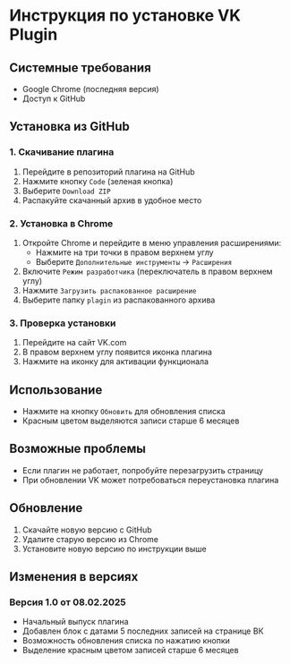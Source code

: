 # Инструкция по установке VK Plugin

## Системные требования
- Google Chrome (последняя версия)
- Доступ к GitHub

## Установка из GitHub

### 1. Скачивание плагина
1. Перейдите в репозиторий плагина на GitHub
2. Нажмите кнопку `Code` (зеленая кнопка)
3. Выберите `Download ZIP`
4. Распакуйте скачанный архив в удобное место

### 2. Установка в Chrome
1. Откройте Chrome и перейдите в меню управления расширениями:
   - Нажмите на три точки в правом верхнем углу
   - Выберите `Дополнительные инструменты` -> `Расширения`
2. Включите `Режим разработчика` (переключатель в правом верхнем углу)
3. Нажмите `Загрузить распакованное расширение`
4. Выберите папку `plagin` из распакованного архива

### 3. Проверка установки
1. Перейдите на сайт VK.com
2. В правом верхнем углу появится иконка плагина
3. Нажмите на иконку для активации функционала

## Использование
- Нажмите на кнопку `Обновить` для обновления списка
- Красным цветом выделяются записи старше 6 месяцев

## Возможные проблемы
- Если плагин не работает, попробуйте перезагрузить страницу
- При обновлении VK может потребоваться переустановка плагина

## Обновление
1. Скачайте новую версию с GitHub
2. Удалите старую версию из Chrome
3. Установите новую версию по инструкции выше

## Изменения в версиях

### Версия 1.0 от 08.02.2025
- Начальный выпуск плагина
- Добавлен блок с датами 5 последних записей на странице ВК
- Возможность обновления списка по нажатию кнопки
- Выделение красным цветом записей старше 6 месяцев
